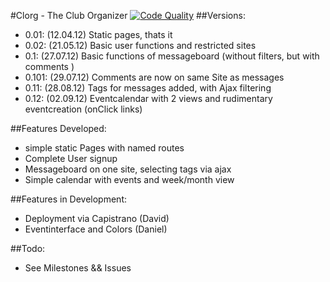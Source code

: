 #Clorg - The Club Organizer
[![Code Quality](https://codeclimate.com/badge.png)](https://codeclimate.com/github/DanielMSchmidt/clorg)
##Versions:
  - 0.01: (12.04.12) Static pages, thats it
  - 0.02: (21.05.12) Basic user functions and restricted sites
  - 0.1: (27.07.12) Basic functions of messageboard (without filters, but with comments )
  - 0.101: (29.07.12) Comments are now on same Site as messages
  - 0.11: (28.08.12) Tags for messages added, with Ajax filtering
  - 0.12: (02.09.12) Eventcalendar with 2 views and rudimentary eventcreation (onClick links)

##Features Developed:
  - simple static Pages with named routes
  - Complete User signup
  - Messageboard on one site, selecting tags via ajax
  - Simple calendar with events and week/month view

##Features in Development:
  - Deployment via Capistrano (David)
  - Eventinterface and Colors (Daniel)

##Todo:
  - See Milestones && Issues